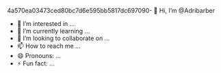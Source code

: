 4a570ea03473ced80bc7d6e595bb5817dc697090- 👋 Hi, I’m @Adribarber
- 👀 I’m interested in ...
- 🌱 I’m currently learning ...
- 💞️ I’m looking to collaborate on ...
- 📫 How to reach me ...
- 😄 Pronouns: ...
- ⚡ Fun fact: ...

<!---
Adribarber/Adribarber is a ✨ special ✨ repository because its `README.md` (this file) appears on your GitHub profile.
You can click the Preview link to take a look at your changes.
--->
